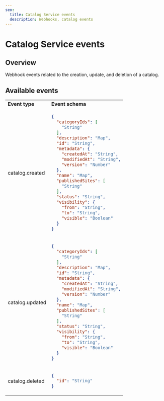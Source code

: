 ```yaml
---
seo:
  title: Catalog Service events
  description: Webhooks, catalog events
---
```


# Catalog Service events

## Overview

Webhook events related to the creation, update, and deletion of a catalog.

## Available events

<table>
  <tr>
    <td><b>Event type</b></td>
    <td><b>Event schema</b></td>
  </tr>
  <tr>
    <td>catalog.created</td>
<td>

```json
{
  "categoryIds": [
    "String"
  ],
  "description": "Map",
  "id": "String",
  "metadata": {
    "createdAt": "String",
    "modifiedAt": "String",
    "version": "Number"
  },
  "name": "Map",
  "publishedSites": [
    "String"
  ],
  "status": "String",
  "visibility": {
    "from": "String",
    "to": "String",
    "visible": "Boolean"
  }  
}
```
</td>
  </tr>
  <tr>
    <td>catalog.updated</td>
<td>

```json
{
  "categoryIds": [
    "String"
  ],
  "description": "Map",
  "id": "String",
  "metadata": {
    "createdAt": "String",
    "modifiedAt": "String",
    "version": "Number"
  },
  "name": "Map",
  "publishedSites": [
    "String"
  ],
  "status": "String",
  "visibility": {
    "from": "String",
    "to": "String",
    "visible": "Boolean"
  }  
}
```
</td>
  </tr>
  <tr>
    <td>catalog.deleted</td>
  <td>

  ```json
  {
    "id": "String"
  }
  ```
  </td>
  </tr>
</table>

